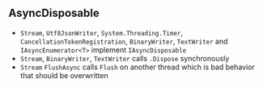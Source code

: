 ## AsyncDisposable

- `Stream`, `Utf8JsonWriter`, `System.Threading.Timer`, `CancellationTokenRegistration`, `BinaryWriter`, `TextWriter` and `IAsyncEnumerator<T>` implement `IAsyncDisposable`
- `Stream`, `BinaryWriter`, `TextWriter`  calls `.Dispose` synchronously
- `Stream` `FlushAsync` calls `Flush` on another thread which is bad behavior that should be overwritten

